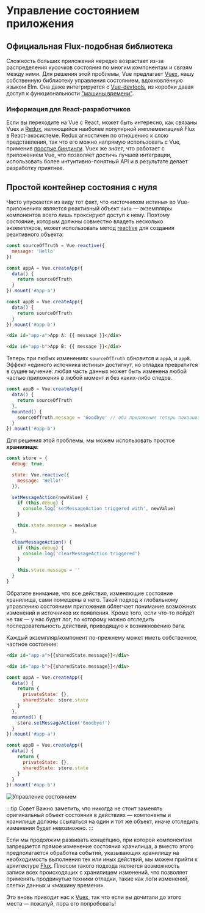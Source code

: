 # Управление состоянием приложения

## Официальная Flux-подобная библиотека

Сложность больших приложений нередко возрастает из-за распределения кусочков состояния по многим компонентам и связям между ними. Для решения этой проблемы, Vue предлагает [Vuex](https://github.com/vuejs/vuex), нашу собственную библиотеку управления состоянием, вдохновлённую языком Elm. Она даже интегрируется с [Vue-devtools](https://github.com/vuejs/vue-devtools), из коробки давая доступ к функциональности ["машины времени"](https://raw.githubusercontent.com/vuejs/vue-devtools/master/media/demo.gif).

### Информация для React-разработчиков

Если вы переходите на Vue с React, может быть интересно, как связаны Vuex и [Redux](https://github.com/reactjs/redux), являющийся наиболее популярной имплементацией Flux в React-экосистеме. Redux агностичен по отношению к слою представления, так что его можно напрямую использовать с Vue, применив [простые биндинги](https://classic.yarnpkg.com/en/packages?q=redux%20vue&p=1). Vuex же _знает_, что работает с приложением Vue, что позволяет достичь лучшей интеграции, использовать более интуитивно-понятный API и в результате делает разработку приятнее.

## Простой контейнер состояния с нуля

Часто упускается из виду тот факт, что «источником истины» во Vue-приложениях является реактивный объект `data` — экземпляры компонентов всего лишь проксируют доступ к нему. Поэтому состояние, которым должны совместно владеть несколько экземпляров, может использовать метод [reactive](/guide/reactivity-fundamentals.md#declaring-reactive-state) для создания реактивного объекта:

```js
const sourceOfTruth = Vue.reactive({
  message: 'Hello'
})

const appA = Vue.createApp({
  data() {
    return sourceOfTruth
  }
}).mount('#app-a')

const appB = Vue.createApp({
  data() {
    return sourceOfTruth
  }
}).mount('#app-b')
```

```html
<div id="app-a">App A: {{ message }}</div>

<div id="app-b">App B: {{ message }}</div>
```

Теперь при любых изменениях `sourceOfTruth` обновится и `appA`, и `appВ`. Эффект «единого источника истины» достигнут, но отладка превратится в сущее мучение: любая часть данных может быть изменена любой частью приложения в любой момент и без каких-либо следов.

```js
const appB = Vue.createApp({
  data() {
    return sourceOfTruth
  },
  mounted() {
    sourceOfTruth.message = 'Goodbye' // оба приложения теперь показывают сообщение 'Goodbye'
  }
}).mount('#app-b')
```

Для решения этой проблемы, мы можем использовать простое **хранилище**:

```js
const store = {
  debug: true,

  state: Vue.reactive({
    message: 'Hello!'
  }),

  setMessageAction(newValue) {
    if (this.debug) {
      console.log('setMessageAction triggered with', newValue)
    }

    this.state.message = newValue
  },

  clearMessageAction() {
    if (this.debug) {
      console.log('clearMessageAction triggered')
    }

    this.state.message = ''
  }
}
```

Обратите внимание, что все действия, изменяющие состояние хранилища, сами помещены в него. Такой подход к глобальному управлению состоянием приложения облегчает понимание возможных изменений и источников их появления. Кроме того, если что-то пойдёт не так — у нас будет лог, по которому можно отследить последовательность действий, приводящую к возникновению бага.

Каждый экземпляр/компонент по-прежнему может иметь собственное, частное состояние:

```html
<div id="app-a">{{sharedState.message}}</div>

<div id="app-b">{{sharedState.message}}</div>
```

```js
const appA = Vue.createApp({
  data() {
    return {
      privateState: {},
      sharedState: store.state
    }
  },
  mounted() {
    store.setMessageAction('Goodbye!')
  }
}).mount('#app-a')

const appB = Vue.createApp({
  data() {
    return {
      privateState: {},
      sharedState: store.state
    }
  }
}).mount('#app-b')
```

![Управление состоянием](/images/state.png)

:::tip Совет
Важно заметить, что никогда не стоит заменять оригинальный объект состояния в действиях — компоненты и хранилище должны ссылаться на один и тот же объект, иначе отследить изменения будет невозможно.
:::

Если мы продолжим развивать концепцию, при которой компонентам запрещается прямое изменение состояния хранилища, а вместо этого предполагается обработка событий, указывающих хранилищу на необходимость выполнения тех или иных действий, мы можем прийти к архитектуре [Flux](https://facebook.github.io/flux/). Плюсом такого подхода является возможность записи всех происходящих с хранилищем изменений, что позволяет применять продвинутые техники отладки, такие как логи изменений, слепки данных и «машину времени».

Это вновь приводит нас к [Vuex](https://vuex.vuejs.org/ru/), так что если вы дочитали до этого места — пожалуй, пора его попробовать!
